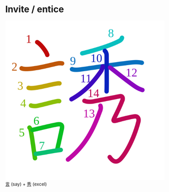 # Invite / entice
![8a98](Kanji/kanji-colorize/8a98.svg)
[言](Kanji/kanji-dict/言.md) (say) + [秀](Kanji/kanji-dict/秀.md) (excel) 
